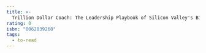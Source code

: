 ```yaml
---
title: >-
  Trillion Dollar Coach: The Leadership Playbook of Silicon Valley's Bill Campbell
rating: 0
isbn: "0062839268"
tags:
  - to-read
---
```


